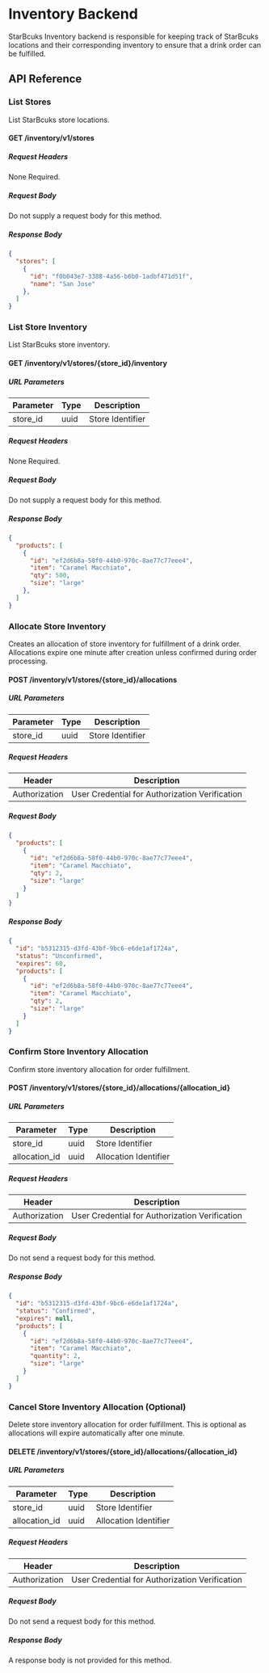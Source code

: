 # Inventory Backend

StarBcuks Inventory backend is responsible for keeping track of StarBcuks locations and their corresponding inventory to ensure that a drink order can be fulfilled.

## API Reference
### List Stores

List StarBcuks store locations.

#### GET /inventory/v1/stores
##### Request Headers

None Required.

##### Request Body

Do not supply a request body for this method.

##### Response Body

```json
{
  "stores": [
    {
      "id": "f0b043e7-3388-4a56-b6b0-1adbf471d51f",
      "name": "San Jose"
    },
  ]
}
```

### List Store Inventory

List StarBcuks store inventory.

#### GET /inventory/v1/stores/{store_id}/inventory
##### URL Parameters

| Parameter | Type | Description |
|-----------|------|-------------|
| store_id | uuid | Store Identifier |

##### Request Headers

None Required.

##### Request Body

Do not supply a request body for this method.

##### Response Body

```json
{
  "products": [
    {
      "id": "ef2d6b8a-58f0-44b0-970c-8ae77c77eee4",
      "item": "Caramel Macchiato",
      "qty": 500,
      "size": "large"
    },
  ]
}
```

### Allocate Store Inventory

Creates an allocation of store inventory for fulfillment of a drink order. Allocations expire one minute after creation unless confirmed during order processing.

#### POST /inventory/v1/stores/{store_id}/allocations
##### URL Parameters

| Parameter | Type | Description |
|-----------|------|-------------|
| store_id | uuid | Store Identifier |

##### Request Headers

| Header | Description |
|--------|-------------|
| Authorization | User Credential for Authorization Verification |

##### Request Body

```json
{
  "products": [
    {
      "id": "ef2d6b8a-58f0-44b0-970c-8ae77c77eee4",
      "item": "Caramel Macchiato",
      "qty": 2,
      "size": "large"
    }
  ]
}
```

##### Response Body

```json
{
  "id": "b5312315-d3fd-43bf-9bc6-e6de1af1724a",
  "status": "Unconfirmed",
  "expires": 60,
  "products": [
    {
      "id": "ef2d6b8a-58f0-44b0-970c-8ae77c77eee4",
      "item": "Caramel Macchiato",
      "qty": 2,
      "size": "large"
    }
  ]
}
```

### Confirm Store Inventory Allocation

Confirm store inventory allocation for order fulfillment.

#### POST /inventory/v1/stores/{store_id}/allocations/{allocation_id}
##### URL Parameters

| Parameter | Type | Description |
|-----------|------|-------------|
| store_id | uuid | Store Identifier |
| allocation_id | uuid | Allocation Identifier |

##### Request Headers

| Header | Description |
|--------|-------------|
| Authorization | User Credential for Authorization Verification |

##### Request Body

Do not send a request body for this method.

##### Response Body

```json
{
  "id": "b5312315-d3fd-43bf-9bc6-e6de1af1724a",
  "status": "Confirmed",
  "expires": null,
  "products": [
    {
      "id": "ef2d6b8a-58f0-44b0-970c-8ae77c77eee4",
      "item": "Caramel Macchiato",
      "quantity": 2,
      "size": "large"
    }
  ]
}
```

### Cancel Store Inventory Allocation (Optional)

Delete store inventory allocation for order fulfillment. This is optional as allocations will expire automatically after one minute.

#### DELETE /inventory/v1/stores/{store_id}/allocations/{allocation_id}
##### URL Parameters

| Parameter | Type | Description |
|-----------|------|-------------|
| store_id | uuid | Store Identifier |
| allocation_id | uuid | Allocation Identifier |

##### Request Headers

| Header | Description |
|--------|-------------|
| Authorization | User Credential for Authorization Verification |

##### Request Body

Do not send a request body for this method.

##### Response Body

A response body is not provided for this method.
